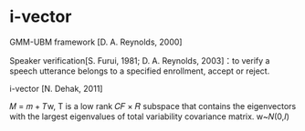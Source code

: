 # i-vector

GMM-UBM framework \[D. A. Reynolds, 2000\]

Speaker verification\[S. Furui, 1981; D. A. Reynolds, 2003\]：to verify a speech utterance belongs to a specified enrollment, accept or reject.

i-vector \[N. Dehak, 2011\] 

𝑀 = 𝑚 + 𝑇w, T is a low rank 𝐶𝐹 × 𝑅 subspace that contains the eigenvectors with the largest eigenvalues of total variability covariance matrix. w~𝑁\(0,𝐼\)



